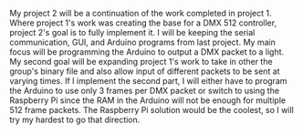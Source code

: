 My project 2 will be a continuation of the work completed in project 1. Where project 1's work was creating the base for a DMX 512 controller, project 2's goal is to fully implement it. I will be keeping the serial communication, GUI, and Arduino programs from last project. My main focus will be programming the Arduino to output a DMX packet to a light. My second goal will be expanding project 1's work to take in other the group's binary file and also allow input of different packets to be sent at varying times. If I implement the second part, I will either have to program the Arduino to use only 3 frames per DMX packet or switch to using the Raspberry Pi since the RAM in the Arduino will not be enough for multiple 512 frame packets. The Raspberry Pi solution would be the coolest, so I will try my hardest to go that direction.
